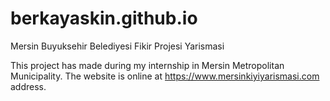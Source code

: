 # berkayaskin.github.io
Mersin Buyuksehir Belediyesi Fikir Projesi Yarismasi

This project has made during my internship in Mersin Metropolitan Municipality.
The website is online at https://www.mersinkiyiyarismasi.com address.

